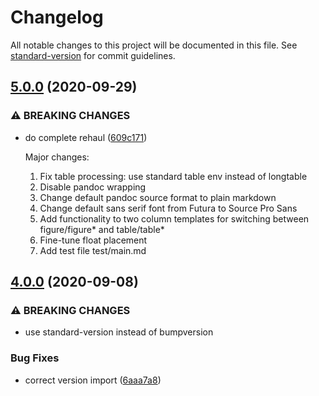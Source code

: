 # Changelog

All notable changes to this project will be documented in this file. See [standard-version](https://github.com/conventional-changelog/standard-version) for commit guidelines.

## [5.0.0](https://github.com/jayanthkoushik/mdc/compare/v4.0.0...v5.0.0) (2020-09-29)


### ⚠ BREAKING CHANGES

* do complete rehaul ([609c171](https://github.com/jayanthkoushik/mdc/commit/609c171e700a82e4511dab8a0ccaf181b59550ae))

	Major changes:
	 1. Fix table processing: use standard table env instead of longtable
	 2. Disable pandoc wrapping
	 3. Change default pandoc source format to plain markdown
	 4. Change default sans serif font from Futura to Source Pro Sans
	 5. Add functionality to two column templates for switching between
			figure/figure* and table/table*
	 6. Fine-tune float placement
	 7. Add test file test/main.md

## [4.0.0](https://github.com/jayanthkoushik/mdc/compare/v3.1.0...v4.0.0) (2020-09-08)


### ⚠ BREAKING CHANGES

* use standard-version instead of bumpversion

### Bug Fixes

* correct version import ([6aaa7a8](https://github.com/jayanthkoushik/mdc/commit/6aaa7a8b89a55b296f261ae5bc814db4bfcf4bfe))
